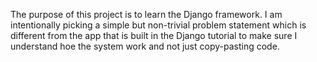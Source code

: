 The purpose of this project is to learn the Django framework. I am intentionally picking a simple but non-trivial problem statement which is different from the app that is built in the Django tutorial to make sure I understand hoe the system work and not just copy-pasting code.